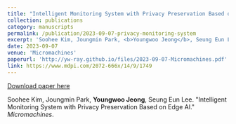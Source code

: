 ```yaml
---
title: "Intelligent Monitoring System with Privacy Preservation Based on Edge AI"
collection: publications
category: manuscripts
permalink: /publication/2023-09-07-privacy-monitoring-system
excerpt: 'Soohee Kim, Joungmin Park, <b>Youngwoo Jeong</b>, Seung Eun Lee. &quot;Intelligent Monitoring System with Privacy Preservation Based on Edge AI.&quot; <i>Micromachines</i>.'
date: 2023-09-07
venue: 'Micromachines'
paperurl: 'http://yw-ray.github.io/files/2023-09-07-Micromachines.pdf'
link: https://www.mdpi.com/2072-666x/14/9/1749
---
```


<a href='http://yw-ray.github.io/files/2023-09-07-Micromachines.pdf'>Download paper here</a>

Soohee Kim, Joungmin Park, <b>Youngwoo Jeong</b>, Seung Eun Lee. &quot;Intelligent Monitoring System with Privacy Preservation Based on Edge AI.&quot; <i>Micromachines</i>.
